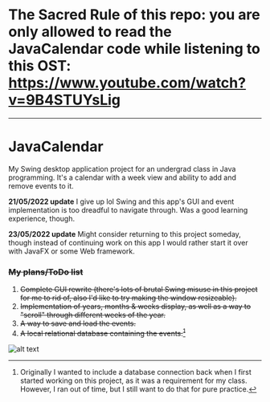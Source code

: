 # The Sacred Rule of this repo: you are only allowed to read the JavaCalendar code while listening to this OST: https://www.youtube.com/watch?v=9B4STUYsLig
---
# JavaCalendar
My Swing desktop application project for an undergrad class in Java programming. It's a calendar with a week view and ability to add and remove events to it.

**21/05/2022 update**
I give up lol Swing and this app's GUI and event implementation is too dreadful to navigate through. Was a good learning experience, though.

**23/05/2022 update**
Might consider returning to this project someday, though instead of continuing work on this app I would rather start it over with JavaFX or some Web framework.

### ~~My plans/ToDo list~~
1. ~~Complete GUI rewrite (there's lots of brutal Swing misuse in this project for me to rid of, also I'd like to try making the window resizeable).~~
2. ~~Implementation of years, months & weeks display, as well as a way to "scroll" through different weeks of the year.~~
3. ~~A way to save and load the events.~~
4. ~~A local relational database containing the events.[^1]~~



[^1]: Originally I wanted to include a database connection back when I first started working on this project, as it was a requirement for my class. However, I ran out of time, but I still want to do that for pure practice.

![alt text][screenshot]

[screenshot]: https://celest1nee.files.wordpress.com/2022/09/image-2.png?w=1024 "App screenshot"
